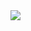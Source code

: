 <picture>
  <source
    srcset="https://github-readme-stats.vercel.app/api?username=Sr-Stroncio&show_icons=true&theme=radical"
    media="(prefers-color-scheme: dark)"
  />
  <source
    srcset="https://github-readme-stats.vercel.app/api?username=Sr-Stroncio&show_icons=true"
    media="(prefers-color-scheme: light), (prefers-color-scheme: no-preference)"
  />
  <img src="https://github-readme-stats.vercel.app/api?username=Sr-Stroncio&show_icons=true" />
</picture>
